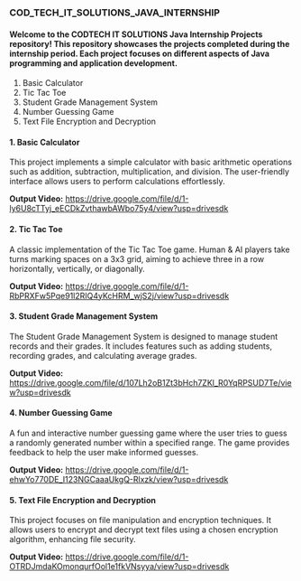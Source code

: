 <h3>COD_TECH_IT_SOLUTIONS_JAVA_INTERNSHIP</h3>

<h4>Welcome to the CODTECH IT SOLUTIONS Java Internship Projects repository! This repository showcases the projects completed during the internship period. Each project focuses on different aspects of Java programming and application development.</h4>

<ol>
   <li>Basic Calculator</li>
   <li>Tic Tac Toe</li>
   <li>Student Grade Management System</li>
   <li>Number Guessing Game</li>
   <li>Text File Encryption and Decryption</li>
</ol>


<h4>1. Basic Calculator</h4>

This project implements a simple calculator with basic arithmetic operations such as addition, subtraction, multiplication, and division. The user-friendly interface allows users to perform calculations effortlessly.

**Output Video:** https://drive.google.com/file/d/1-ly6U8cTTyj_eECDkZvthawbAWbo75y4/view?usp=drivesdk

<h4>2. Tic Tac Toe</h4>

A classic implementation of the Tic Tac Toe game. Human & AI players take turns marking spaces on a 3x3 grid, aiming to achieve three in a row horizontally, vertically, or diagonally.

**Output Video:** https://drive.google.com/file/d/1-RbPRXFw5Pqe91l2RIQ4yKcHRM_wjS2j/view?usp=drivesdk

<h4>3. Student Grade Management System</h4>

The Student Grade Management System is designed to manage student records and their grades. It includes features such as adding students, recording grades, and calculating average grades.

**Output Video:** https://drive.google.com/file/d/107Lh2oB1Zt3bHch7ZKl_R0YqRPSUD7Te/view?usp=drivesdk

<h4>4. Number Guessing Game</h4>

A fun and interactive number guessing game where the user tries to guess a randomly generated number within a specified range. The game provides feedback to help the user make informed guesses.

**Output Video:** https://drive.google.com/file/d/1-ehwYo770DE_I123NGCaaaUkgQ-Rlxzk/view?usp=drivesdk


<h4>5. Text File Encryption and Decryption</h4>

This project focuses on file manipulation and encryption techniques. It allows users to encrypt and decrypt text files using a chosen encryption algorithm, enhancing file security.

**Output Video:** https://drive.google.com/file/d/1-OTRDJmdaKOmonqurfOol1e1fkVNsyya/view?usp=drivesdk
